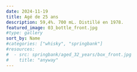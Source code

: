 ```yaml
---
date: 2024-11-19
title: Agé de 25 ans
description: 59,4%. 700 mL. Distillé en 1978.
featured_image: 03_bottle_front.jpg
#type: gallery
sort_by: Name
#categories: ["whisky", "springbank"]
#resources:
#  - src: springbank/aged_32_years/box_front.jpg
#    title: "anyway"
---
```

